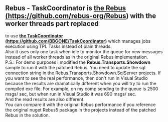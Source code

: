 ## Rebus - TaskCoordinator is <a href="https://github.com/rebus-org/Rebus" target="_blank"><b>the Rebus (https://github.com/rebus-org/Rebus)</b></a> with the worker threads part replaced 
to use <a href="https://github.com/BBGONE/TaskCoordinator" target="_blank"><b>the TaskCoordinator (https://github.com/BBGONE/TaskCoordinator)</b></a> which manages jobs execution using TPL Tasks instead
of plain threads. 
<br/>
Also it uses only one task when idle to monitor the queue for new messages instead of all worker threads as in the original Rebus implementation.
<br/>
P.S.: 
For demo purposes i modified the <b>Rebus.Transports.Showdown</b> sample to run it with the patched Rebus. You need to update the sql connection string in
the Rebus.Transports.Showdown.SqlServer projects. If you want to see the real performance, then don't run in Visual Studio because the results are dramatically different
when you will try to run the compiled exe file. For example, on my comp sending to the queue is 2500 msgs/ sec, but when run in Visual Studio it was 690 msgs/ sec.
<br/>And the read results are also different.
<br/>You can compare it with the original Rebus performance if you reference the original nuget Rebus5 package in the projects instead of the patched Rebus in the solution.
